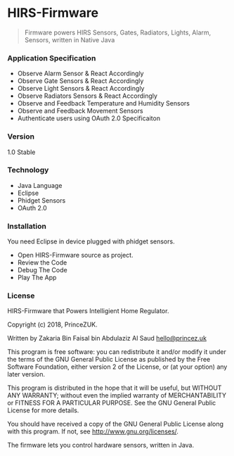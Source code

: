 # HIRS-Firmware
> Firmware powers HIRS Sensors, Gates, Radiators, Lights, Alarm, Sensors, written in Native Java

### Application Specification

- Observe Alarm Sensor & React Accordingly
- Observe Gate Sensors & React Accordingly
- Observe Light Sensors  & React Accordingly
- Observe Radiators Sensors  & React Accordingly
- Observe and Feedback Temperature and Humidity Sensors
- Observe and Feedback Movement Sensors
- Authenticate users using OAuth 2.0 Specificaiton

### Version 

1.0 Stable

### Technology

- Java Language
- Eclipse
- Phidget Sensors
- OAuth 2.0

### Installation

You need Eclipse in device plugged with phidget sensors.
- Open HIRS-Firmware source as project.
- Review the Code
- Debug The Code 
- Play The App

### License

HIRS-Firmware that Powers Intelligient Home Regulator.

Copyright (c) 2018, PrinceZUK.

Written by Zakaria Bin Faisal bin Abdulaziz Al Saud <hello@princez.uk>

This program is free software: you can redistribute it and/or modify
it under the terms of the GNU General Public License as published by
the Free Software Foundation, either version 2 of the License, or
(at your option) any later version.

This program is distributed in the hope that it will be useful,
but WITHOUT ANY WARRANTY; without even the implied warranty of
MERCHANTABILITY or FITNESS FOR A PARTICULAR PURPOSE.  See the
GNU General Public License for more details.

You should have received a copy of the GNU General Public License
along with this program.  If not, see <http://www.gnu.org/licenses/>.

The firmware lets you control hardware sensors, written in Java.

